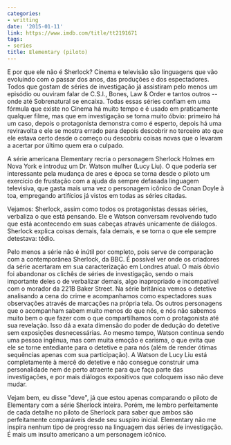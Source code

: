 ```yaml
---
categories:
- writting
date: '2015-01-11'
link: https://www.imdb.com/title/tt2191671
tags:
- series
title: Elementary (piloto)
---
```


E por que ele não é Sherlock? Cinema e televisão são linguagens que vão evoluindo com o passar dos anos, das produções e dos espectadores. Todos que gostam de séries de investigação já assistiram pelo menos um episódio ou ouviram falar de C.S.I., Bones, Law & Order e tantos outros -- onde até Sobrenatural se encaixa. Todas essas séries confiam em uma fórmula que existe no Cinema há muito tempo e é usado em praticamente qualquer filme, mas que em investigação se torna muito óbvio: primeiro há um caso, depois o protagonista demonstra como é esperto, depois há uma reviravolta e ele se mostra errado para depois descobrir no terceiro ato que ele estava certo desde o começo ou descobriu coisas novas que o levaram a acertar por último quem era o culpado.

A série americana Elementary recria o personagem Sherlock Holmes em Nova York e introduz um Dr. Watson mulher (Lucy Liu). O que poderia ser interessante pela mudança de ares e época se torna desde o piloto um exercício de frustação com a ajuda da sempre defasada linguagem televisiva, que gasta mais uma vez o personagem icônico de Conan Doyle à toa, empregando artifícios já vistos em todas as séries citadas.

Vejamos: Sherlock, assim como todos os protagonistas dessas séries, verbaliza o que está pensando. Ele e Watson conversam revolvendo tudo que está acontecendo em suas cabeças através unicamente de diálogos. Sherlock explica coisas demais, fala demais, e se torna o que ele sempre detestava: tédio.

Pelo menos a série não é inútil por completo, pois serve de comparação com a contemporânea Sherlock, da BBC. É possível ver onde os criadores da série acertaram em sua caracterização em Londres atual. O mais óbvio foi abandonar os clichês de séries de investigação, sendo o mais importante deles o de verbalizar demais, algo inapropriado e incompatível com o morador da 221B Baker Street. Na série britânica vemos o detetive analisando a cena do crime e acompanhamos como espectadores suas observações através de marcações na própria tela. Os outros personagens que o acompanham sabem muito menos do que nós, e nós não sabemos muito bem o que fazer com o que compartilhamos com o protagonista até sua revelação. Isso dá a exata dimensão do poder de dedução do detetive sem exposições desnecessárias. Ao mesmo tempo, Watson continua sendo uma pessoa ingênua, mas com muita emoção e carisma, o que evita que ele se torne entediante para o detetive e para nós (além de render ótimas sequências apenas com sua participação). A Watson de Lucy Liu está completamente à mercê do detetive e não consegue construir uma personalidade nem de perto atraente para que faça parte das investigações, e por mais diálogos expositivos que coloquem isso não deve mudar.

Vejam bem, eu disse "deve", já que estou apenas comparando o piloto de Elementary com a série Sherlock inteira. Porém, me lembro perfeitamente de cada detalhe no piloto de Sherlock para saber que ambos são perfeitamente comparáveis desde seu suspiro inicial. Elementary não me inspira nenhum tipo de progresso na linguagem das séries de investigação. É mais um insulto americano a um personagem icônico.